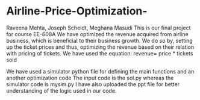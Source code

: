 # Airline-Price-Optimization-
Raveena Mehta, Joseph Scheidt, Meghana Masudi
This is our final project for course EE-608A
We have optimized the revenue acquired from airline business, which is beneficial to their business growth.
We do so by, setting up the ticket prices and thus, optimizing the revenue based on their relation with pricing of tickets.
We have used the equation: revenue= price * tickets sold
 
We have used a simulator python file  for defining the main functions and an another optimization code 
The input code is the sol.py whereas the simulator code is  mysim.py
I have also uploaded the ppt file for better understanding of the logic used in our code.


